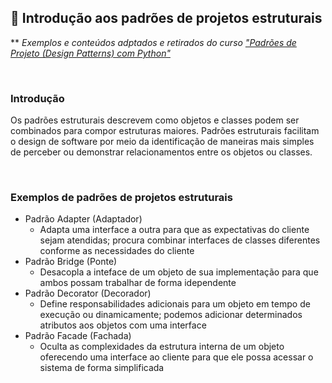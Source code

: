 ## 📝 Introdução aos padrões de projetos estruturais

** *Exemplos e conteúdos adptados e retirados do curso ["Padrões de Projeto (Design Patterns) com Python"](https://www.udemy.com/course/padroes-de-projeto-com-python)*

​

### Introdução

Os padrões estruturais descrevem como objetos e classes podem ser combinados para compor estruturas maiores.
Padrões estruturais facilitam o design de software por meio da identificação de maneiras mais simples de perceber ou demonstrar relacionamentos entre os objetos ou classes.

​

### Exemplos de padrões de projetos estruturais

- Padrão Adapter (Adaptador)
  - Adapta uma interface a outra para que as expectativas do cliente sejam atendidas; procura combinar interfaces de classes diferentes conforme as necessidades do cliente
- Padrão Bridge (Ponte)
  - Desacopla a inteface de um objeto de sua implementação para que ambos possam trabalhar de forma idependente
- Padrão Decorator (Decorador)
  - Define responsabilidades adicionais para um objeto em tempo de execução ou dinamicamente; podemos adicionar determinados atributos aos objetos com uma interface
- Padrão Facade (Fachada)
  - Oculta as complexidades da estrutura interna de um objeto oferecendo uma interface ao cliente para que ele possa acessar o sistema de forma simplificada
